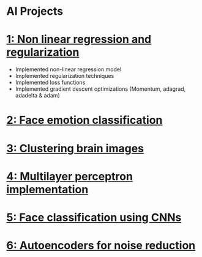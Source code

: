# AI Projects

# [1: Non linear regression and regularization](https://github.com/Flrotm/Projects/edit/master/AI/py1) 
- Implemented non-linear regression model
- Implemented regularization techniques
- Implemented loss functions
- Implemented gradient descent optimizations (Momentum, adagrad, adadelta & adam)

  
# [2: Face emotion classification](https://github.com/Flrotm/Projects/edit/master/AI/py2) 

# [3: Clustering brain images](https://github.com/Flrotm/Projects/edit/master/AI/py3)

# [4: Multilayer perceptron implementation](https://github.com/Flrotm/Projects/edit/master/AI/py4)

# [5: Face classification using CNNs](https://github.com/Flrotm/Projects/edit/master/AI/py5)

# [6: Autoencoders for noise reduction](https://github.com/Flrotm/Projects/edit/master/AI/py6)

